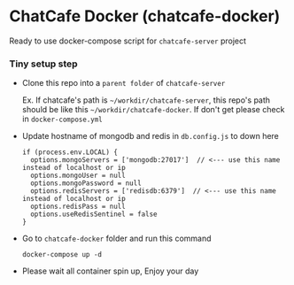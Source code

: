 # ChatCafe Docker (chatcafe-docker)

Ready to use docker-compose script for `chatcafe-server` project

### Tiny setup step

- Clone this repo into a `parent folder` of `chatcafe-server`

  Ex.
  If chatcafe's path is `~/workdir/chatcafe-server`, this repo's path should be like this `~/workdir/chatcafe-docker`. If don't get please check in `docker-compose.yml`

- Update hostname of mongodb and redis in `db.config.js` to down here
  ```
  if (process.env.LOCAL) {
    options.mongoServers = ['mongodb:27017']  // <--- use this name instead of localhost or ip
    options.mongoUser = null
    options.mongoPassword = null
    options.redisServers = ['redisdb:6379']  // <--- use this name instead of localhost or ip
    options.redisPass = null
    options.useRedisSentinel = false
  }
  ```
- Go to `chatcafe-docker` folder and run this command
  ```
  docker-compose up -d
  ```
- Please wait all container spin up, Enjoy your day
